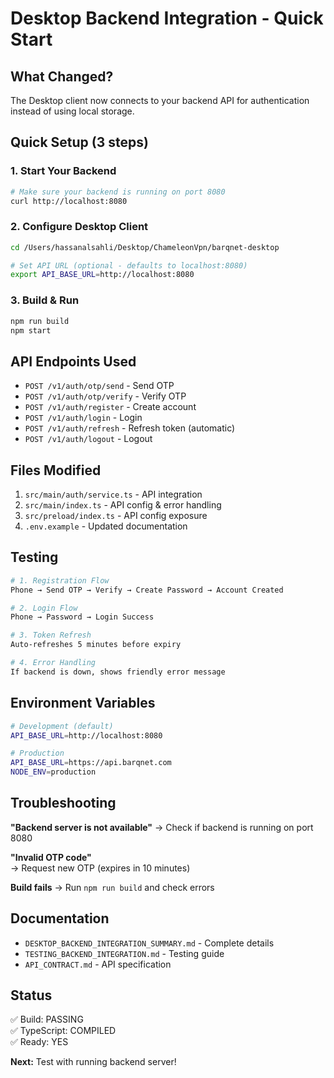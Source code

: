 # Desktop Backend Integration - Quick Start

## What Changed?

The Desktop client now connects to your backend API for authentication instead of using local storage.

## Quick Setup (3 steps)

### 1. Start Your Backend
```bash
# Make sure your backend is running on port 8080
curl http://localhost:8080
```

### 2. Configure Desktop Client
```bash
cd /Users/hassanalsahli/Desktop/ChameleonVpn/barqnet-desktop

# Set API URL (optional - defaults to localhost:8080)
export API_BASE_URL=http://localhost:8080
```

### 3. Build & Run
```bash
npm run build
npm start
```

## API Endpoints Used

- `POST /v1/auth/otp/send` - Send OTP
- `POST /v1/auth/otp/verify` - Verify OTP  
- `POST /v1/auth/register` - Create account
- `POST /v1/auth/login` - Login
- `POST /v1/auth/refresh` - Refresh token (automatic)
- `POST /v1/auth/logout` - Logout

## Files Modified

1. `src/main/auth/service.ts` - API integration
2. `src/main/index.ts` - API config & error handling
3. `src/preload/index.ts` - API config exposure
4. `.env.example` - Updated documentation

## Testing

```bash
# 1. Registration Flow
Phone → Send OTP → Verify → Create Password → Account Created

# 2. Login Flow  
Phone → Password → Login Success

# 3. Token Refresh
Auto-refreshes 5 minutes before expiry

# 4. Error Handling
If backend is down, shows friendly error message
```

## Environment Variables

```bash
# Development (default)
API_BASE_URL=http://localhost:8080

# Production
API_BASE_URL=https://api.barqnet.com
NODE_ENV=production
```

## Troubleshooting

**"Backend server is not available"**
→ Check if backend is running on port 8080

**"Invalid OTP code"**  
→ Request new OTP (expires in 10 minutes)

**Build fails**
→ Run `npm run build` and check errors

## Documentation

- `DESKTOP_BACKEND_INTEGRATION_SUMMARY.md` - Complete details
- `TESTING_BACKEND_INTEGRATION.md` - Testing guide
- `API_CONTRACT.md` - API specification

## Status

✅ Build: PASSING  
✅ TypeScript: COMPILED  
✅ Ready: YES

**Next:** Test with running backend server!
